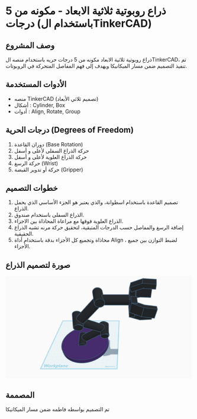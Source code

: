 # ذراع روبوتية ثلاثية الابعاد - مكونه من 5 درجات (باستخدام الTinkerCAD)

## وصف المشروع 
ذراع روبوتية ثلاثية الابعاد مكونه من 5 درجات حريه باستخدام منصه الTinkerCAD، تم تنفيذ التصميم ضمن مسار الميكانيكا ويهدف إلى فهم المفاصل المتحركة في الروبوتات.

## الأدوات المستخدمة
- منصه TinkerCAD (تصميم ثلاثي الأبعاد)
- أشكال : Cylinder, Box
- أدوات : Align, Rotate, Group

## درجات الحرية (Degrees of Freedom) 
1. دوران القاعدة (Base Rotation)
2. حركة الذراع السفلى لأعلى و أسفل
3. حركة الذراع العلوية لأعلى و أسفل
4. حركة الرسغ (Wrist)
5. حركة أو تدوير القبضة (Gripper)

## خطوات التصميم
1. تصميم القاعدة باستخدام اسطوانة، والذي يعتبر هو الجزء الأساسي الذي يحمل الذراع.
2. الذراع السفلى باستخدام صندوق.
3. الذراع العلوية فوقها مع مراعاة المحاذاة بين الاجزاء.
4. إضافة الرسغ والمفاصل حسب الدرجات المتبقية، لتحقيق حركة مرنه تشبه الذراع الحقيقية.
5. محاذاة وتجميع كل الأجزاء بدقة باستخدام أداة Align ، لضبط التوازن بين جميع الأجزاء.

## صورة لتصميم الذراع
![نموذج الذراع](robotic_arm.jpg)

## المصممة
تم التصميم بواسطه فاطمه ضمن مسار الميكانيكا


